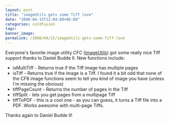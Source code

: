 ```yaml
---
layout: post
title: "imageUtils gets some Tiff love"
date: "2008-04-15T12:04:00+06:00"
categories: coldfusion 
tags: 
banner_image: 
permalink: /2008/04/15/imageUtils-gets-some-Tiff-love
---
```


Everyone's favorite image utility CFC (<a href="http://imageutils.riaforge.org">imageUtils</a>) got some really nice Tiff support thanks to Daniel Budde II. New functions include:

<ul>
<li>isMultiTiff - Returns true if the Tiff image has multiple pages
<li>isTiff - Returns true if the image is a Tiff. I found it a bit odd that none of the CF8 image functions seem to tell you <i>kind</i> of image you have (unless I'm missing the obvious)
<li>tiffPageCount - Returns the number of pages in the Tiff
<li>tiffSplit - lets you get pages from a multipage Tiff
<li>tiffToPDF - this is a cool one - as you can guess, it turns a Tiff file into a PDF. Works awesome with multi-page Tiffs.
</ul>

Thanks again to Daniel Budde II!